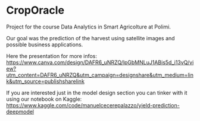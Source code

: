 # CropOracle
Project for the course Data Analytics in Smart Agricolture at Polimi.

Our goal was the prediction of the harvest using satellite images and possible business applications.

Here the presentation for more infos:
https://www.canva.com/design/DAFR6_uNRZQ/lpGbMNLuJ1ABis5d_i13vQ/view?utm_content=DAFR6_uNRZQ&utm_campaign=designshare&utm_medium=link&utm_source=publishsharelink

If you are interested just in the model design section you can tinker with it using our notebook on Kaggle:
https://www.kaggle.com/code/manuelcecerepalazzo/yield-prediction-deepmodel


